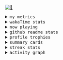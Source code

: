 [![🐙](https://hits.seeyoufarm.com/api/count/incr/badge.svg?url=https%3A%2F%2Fgithub.com%2Fktnkk%2Fhit-counter&count_bg=%23070707&title_bg=%23070707&icon=&icon_color=%23E7E7E7&title=visitors&edge_flat=true)](https://hits.seeyoufarm.com)

<details>
  <summary> <samp>my metrics</samp></summary>
  
  <br>
  
 ![🐳](https://github.com/kkhys/kkhys/blob/main/github-metrics.svg)
  
  ***
</details>

<details>
  <summary> <samp>wakaTime stats</samp></summary>
  
  <br>
  
<!--START_SECTION:waka-->
![Code Time](http://img.shields.io/badge/Code%20Time-3%2C039%20hrs%203%20mins-blue)

**🐱 My GitHub Data** 

> 📦 5.0 MB Used in GitHub's Storage 
 > 
> 💼 Opted to Hire
 > 
> 📜 9 Public Repositories 
 > 
> 🔑 23 Private Repositories 
 > 
**I'm an Early 🐤** 

```text
🌞 Morning                5940 commits        ████████░░░░░░░░░░░░░░░░░   30.64 % 
🌆 Daytime                4807 commits        ██████░░░░░░░░░░░░░░░░░░░   24.79 % 
🌃 Evening                7004 commits        █████████░░░░░░░░░░░░░░░░   36.13 % 
🌙 Night                  1636 commits        ██░░░░░░░░░░░░░░░░░░░░░░░   08.44 % 
```
📅 **I'm Most Productive on Tuesday** 

```text
Monday                   2902 commits        ████░░░░░░░░░░░░░░░░░░░░░   14.97 % 
Tuesday                  3067 commits        ████░░░░░░░░░░░░░░░░░░░░░   15.82 % 
Wednesday                2656 commits        ███░░░░░░░░░░░░░░░░░░░░░░   13.70 % 
Thursday                 2664 commits        ███░░░░░░░░░░░░░░░░░░░░░░   13.74 % 
Friday                   2790 commits        ████░░░░░░░░░░░░░░░░░░░░░   14.39 % 
Saturday                 2477 commits        ███░░░░░░░░░░░░░░░░░░░░░░   12.78 % 
Sunday                   2831 commits        ████░░░░░░░░░░░░░░░░░░░░░   14.60 % 
```


📊 **This Week I Spent My Time On** 

```text
🕑︎ Time Zone: Asia/Tokyo

💬 Programming Languages: 
Other                    33 hrs 58 mins      ███████████░░░░░░░░░░░░░░   43.86 % 
Java                     19 hrs 43 mins      ██████░░░░░░░░░░░░░░░░░░░   25.47 % 
TypeScript               17 hrs 8 mins       ██████░░░░░░░░░░░░░░░░░░░   22.13 % 
Play 2 Routing           1 hr 36 mins        █░░░░░░░░░░░░░░░░░░░░░░░░   02.08 % 
Play2                    1 hr 24 mins        ░░░░░░░░░░░░░░░░░░░░░░░░░   01.81 % 

🔥 Editors: 
Intellijidea             43 hrs 26 mins      ██████████████░░░░░░░░░░░   56.08 % 
Chrome                   33 hrs 58 mins      ███████████░░░░░░░░░░░░░░   43.86 % 
DataGrip                 2 mins              ░░░░░░░░░░░░░░░░░░░░░░░░░   00.06 % 

💻 Operating System: 
Mac                      77 hrs 27 mins      █████████████████████████   100.00 % 
```


 Last Updated on 2024/03/27 18:35:57 UTC
<!--END_SECTION:waka-->
  
  ***
</details>


<details>
  <summary> <samp>now playing</samp></summary>
  
  <br>
 
 [![🐟](https://spotify-github-profile.vercel.app/api/view?uid=31ryofms4dnv7mrohhepo4c4zgqu&cover_image=true&theme=default&show_offline=false&background_color=121212&bar_color=53b14f&bar_color_cover=false)](https://open.spotify.com/user/31ryofms4dnv7mrohhepo4c4zgqu)
  
  ***
</details>

<details>
  <summary> <samp>github readme stats</samp></summary>
  
  <br>
  
 <p align="left"> 
  <img alt="🐠" src="https://github-readme-stats.vercel.app/api?username=kkhys&count_private=true&show_icons=true&theme=dark&include_all_commits=true" />
  <img alt="🐟" src="https://github-readme-stats.vercel.app/api/top-langs/?username=kkhys&layout=compact&theme=dark&langs_count=10&hide=HTML,CSS,SCSS" />
</p>
  
  ***
</details>

<details>
  <summary> <samp>profile trophies</samp></summary>
  
  <br>
  
  [![🐬](https://github-profile-trophy.vercel.app/?username=kkhys&rank=SECRET,SSS,SS,S,AAA,AA,A&theme=darkhub&row=1&margin-w=10&no-bg=true)](https://github.com/ryo-ma/github-profile-trophy)
  
  ***
</details>

<details>
  <summary> <samp>summary cards</samp></summary>
  
  <br>
  
  ![🐋](https://github-profile-summary-cards.vercel.app/api/cards/profile-details?username=kkhys&theme=github_dark)
  ![🦑](https://github-profile-summary-cards.vercel.app/api/cards/repos-per-language?username=kkhys&theme=github_dark)
  ![🦭](https://github-profile-summary-cards.vercel.app/api/cards/most-commit-language?username=kkhys&theme=github_dark)
  ![🦀](https://github-profile-summary-cards.vercel.app/api/cards/stats?username=kkhys&theme=github_dark)
  ![🦈](https://github-profile-summary-cards.vercel.app/api/cards/productive-time?username=kkhys&theme=github_dark)
  
  ***
</details>

<details>
  <summary> <samp>streak stats</samp></summary>
  
  <br>
  
  [![🐠](http://github-readme-streak-stats.herokuapp.com?user=kkhys&theme=dark)](https://git.io/streak-stats)
  
  ***
</details>

<details>
  <summary> <samp>activity graph</samp></summary>
  
  <br>
  
  [![🐡](https://github-readme-activity-graph.vercel.app/graph?username=kkhys&theme=xcode)](https://github.com/ashutosh00710/github-readme-activity-graph)
  
  ***
</details>
